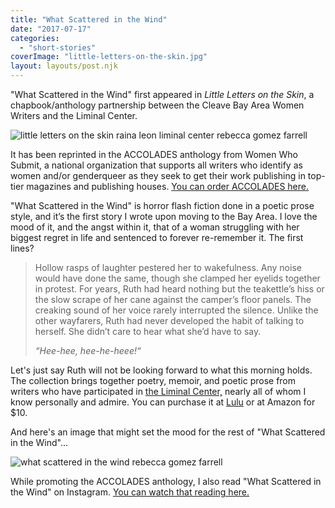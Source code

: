 ```yaml
---
title: "What Scattered in the Wind"
date: "2017-07-17"
categories:
  - "short-stories"
coverImage: "little-letters-on-the-skin.jpg"
layout: layouts/post.njk
---
```


"What Scattered in the Wind" first appeared in _Little Letters on the Skin_, a chapbook/anthology partnership between the Cleave Bay Area Women Writers and the Liminal Center.

![little letters on the skin raina leon liminal center rebecca gomez farrell](https://d2ypg8o05lff0b.cloudfront.net/wp-content/uploads/sites/3/pages/little-letters-on-the-skin.jpg)

It has been reprinted in the ACCOLADES anthology from Women Who Submit, a national organization that supports all writers who identify as women and/or genderqueer as they seek to get their work publishing in top-tier magazines and publishing houses. [You can order ACCOLADES here.](https://www.indiebound.org/book/9781733241526)

"What Scattered in the Wind" is horror flash fiction done in a poetic prose style, and it’s the first story I wrote upon moving to the Bay Area. I love the mood of it, and the angst within it, that of a woman struggling with her biggest regret in life and sentenced to forever re-remember it. The first lines?

> Hollow rasps of laughter pestered her to wakefulness. Any noise would have done the same, though she clamped her eyelids together in protest. For years, Ruth had heard nothing but the teakettle’s hiss or the slow scrape of her cane against the camper’s floor panels. The creaking sound of her voice rarely interrupted the silence. Unlike the other wayfarers, Ruth had never developed the habit of talking to herself. She didn’t care to hear what she’d have to say.
>
> _“Hee-hee, hee-he-heee!“_

Let's just say Ruth will not be looking forward to what this morning holds. The collection brings together poetry, memoir, and poetic prose from writers who have participated in [the Liminal Center,](http://oaklandliminal.com) nearly all of whom I know personally and admire. You can purchase it at [Lulu](http://www.lulu.com/shop/cleave-bay-area-women-writers-the-liminal-center/little-letters-on-the-skin/paperback/product-23190073.html) or at Amazon for $10.

And here's an image that might set the mood for the rest of "What Scattered in the Wind"...

![what scattered in the wind rebecca gomez farrell](https://d2ypg8o05lff0b.cloudfront.net/wp-content/uploads/sites/3/pages/ProsserWA-010-500x333-1.jpg)

While promoting the ACCOLADES anthology, I also read "What Scattered in the Wind" on Instagram. [You can watch that reading here.](https://www.instagram.com/p/B__EI82B71y/)
